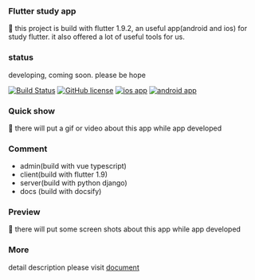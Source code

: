 
### Flutter study app  
:rocket: this project is build with flutter 1.9.2, an useful app(android and ios) for study flutter. it also offered a lot of useful tools for us.

### status
developing, coming soon. please be hope    

[![Build Status](https://travis-ci.com/houko/flutter-study-app.svg?branch=master)](https://travis-ci.com/houko/flutter-study-app)
[![GitHub license](https://img.shields.io/badge/license-BSD--2--Clause-blue)](https://github.com/houko/flutter-study-app/blob/master/LICENSE)
[![ios app](https://img.shields.io/badge/ios-app-brightgreen)](https://houko.github.io/flutter-study-app/)
[![android app](https://img.shields.io/badge/android-app-green)](https://houko.github.io/flutter-study-app/)  

### Quick show
:rocket:
there will put a gif or video about this app while app developed

### Comment
- admin(build with vue typescript)
- client(build with flutter 1.9)
- server(build with python django)
- docs (build with docsify)

### Preview
:rocket:
there will put some screen shots about this app while app developed


### More
detail description please visit [document](https://flutterstudy.xiaomo.info)
